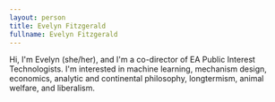 ```yaml
---
layout: person
title: Evelyn Fitzgerald
fullname: Evelyn Fitzgerald
---
```


Hi, I'm Evelyn (she/her), and I'm a co-director of EA Public Interest Technologists. I'm interested in
machine learning, mechanism design, economics, analytic and continental philosophy, longtermism,
animal welfare, and liberalism.
